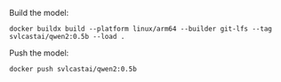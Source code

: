 Build the model:

```shell
docker buildx build --platform linux/arm64 --builder git-lfs --tag svlcastai/qwen2:0.5b --load .
```

Push the model:

```shell
docker push svlcastai/qwen2:0.5b
```
